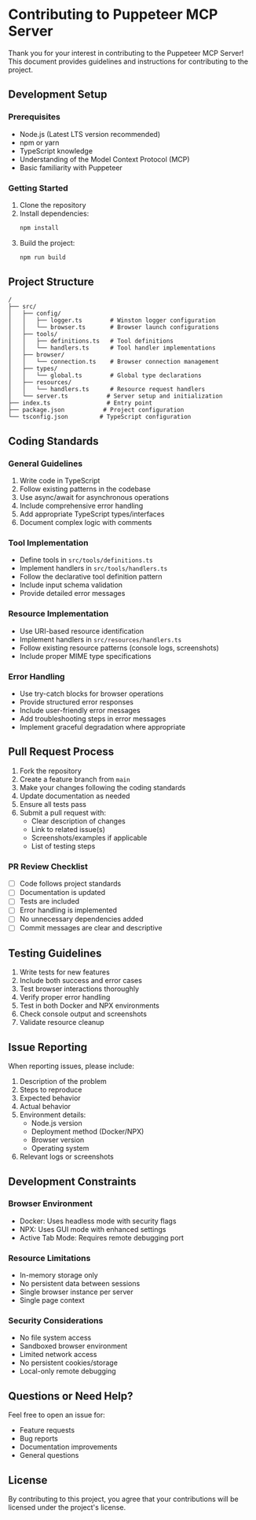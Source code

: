 # Contributing to Puppeteer MCP Server

Thank you for your interest in contributing to the Puppeteer MCP Server! This document provides guidelines and instructions for contributing to the project.

## Development Setup

### Prerequisites
- Node.js (Latest LTS version recommended)
- npm or yarn
- TypeScript knowledge
- Understanding of the Model Context Protocol (MCP)
- Basic familiarity with Puppeteer

### Getting Started
1. Clone the repository
2. Install dependencies:
   ```bash
   npm install
   ```
3. Build the project:
   ```bash
   npm run build
   ```

## Project Structure
```
/
├── src/
│   ├── config/
│   │   ├── logger.ts        # Winston logger configuration
│   │   └── browser.ts       # Browser launch configurations
│   ├── tools/
│   │   ├── definitions.ts   # Tool definitions
│   │   └── handlers.ts      # Tool handler implementations
│   ├── browser/
│   │   └── connection.ts    # Browser connection management
│   ├── types/
│   │   └── global.ts        # Global type declarations
│   ├── resources/
│   │   └── handlers.ts      # Resource request handlers
│   └── server.ts           # Server setup and initialization
├── index.ts                # Entry point
├── package.json           # Project configuration
└── tsconfig.json         # TypeScript configuration
```

## Coding Standards

### General Guidelines
1. Write code in TypeScript
2. Follow existing patterns in the codebase
3. Use async/await for asynchronous operations
4. Include comprehensive error handling
5. Add appropriate TypeScript types/interfaces
6. Document complex logic with comments

### Tool Implementation
- Define tools in `src/tools/definitions.ts`
- Implement handlers in `src/tools/handlers.ts`
- Follow the declarative tool definition pattern
- Include input schema validation
- Provide detailed error messages

### Resource Implementation
- Use URI-based resource identification
- Implement handlers in `src/resources/handlers.ts`
- Follow existing resource patterns (console logs, screenshots)
- Include proper MIME type specifications

### Error Handling
- Use try-catch blocks for browser operations
- Provide structured error responses
- Include user-friendly error messages
- Add troubleshooting steps in error messages
- Implement graceful degradation where appropriate

## Pull Request Process

1. Fork the repository
2. Create a feature branch from `main`
3. Make your changes following the coding standards
4. Update documentation as needed
5. Ensure all tests pass
6. Submit a pull request with:
   - Clear description of changes
   - Link to related issue(s)
   - Screenshots/examples if applicable
   - List of testing steps

### PR Review Checklist
- [ ] Code follows project standards
- [ ] Documentation is updated
- [ ] Tests are included
- [ ] Error handling is implemented
- [ ] No unnecessary dependencies added
- [ ] Commit messages are clear and descriptive

## Testing Guidelines

1. Write tests for new features
2. Include both success and error cases
3. Test browser interactions thoroughly
4. Verify proper error handling
5. Test in both Docker and NPX environments
6. Check console output and screenshots
7. Validate resource cleanup

## Issue Reporting

When reporting issues, please include:

1. Description of the problem
2. Steps to reproduce
3. Expected behavior
4. Actual behavior
5. Environment details:
   - Node.js version
   - Deployment method (Docker/NPX)
   - Browser version
   - Operating system
6. Relevant logs or screenshots

## Development Constraints

### Browser Environment
- Docker: Uses headless mode with security flags
- NPX: Uses GUI mode with enhanced settings
- Active Tab Mode: Requires remote debugging port

### Resource Limitations
- In-memory storage only
- No persistent data between sessions
- Single browser instance per server
- Single page context

### Security Considerations
- No file system access
- Sandboxed browser environment
- Limited network access
- No persistent cookies/storage
- Local-only remote debugging

## Questions or Need Help?

Feel free to open an issue for:
- Feature requests
- Bug reports
- Documentation improvements
- General questions

## License

By contributing to this project, you agree that your contributions will be licensed under the project's license.
